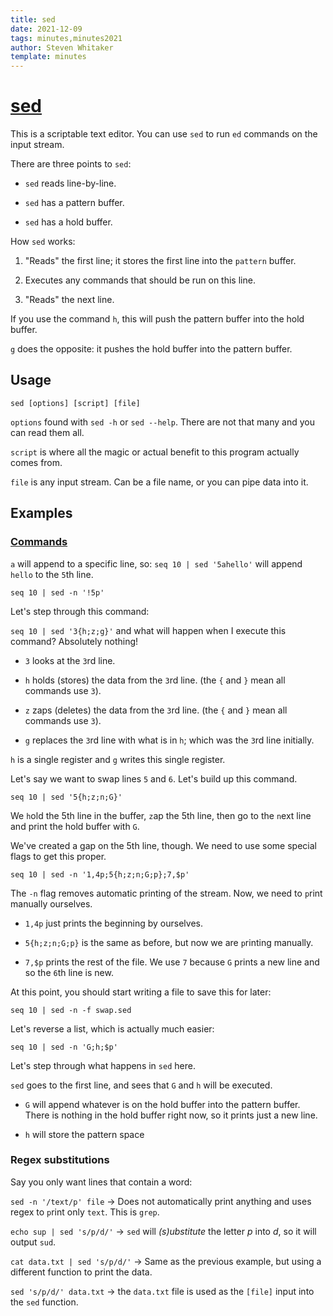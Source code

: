 ```yaml
---
title: sed
date: 2021-12-09
tags: minutes,minutes2021
author: Steven Whitaker
template: minutes
---
```


# [sed](http://www.gnu.org/software/sed/manual/sed.html)

This is a scriptable text editor. You can use `sed` to run `ed` commands on the input stream.

There are three points to `sed`:

* `sed` reads line-by-line.

* `sed` has a pattern buffer.

* `sed` has a hold buffer.

How `sed` works:

1. "Reads" the first line; it stores the first line into the `pattern` buffer.

2. Executes any commands that should be run on this line.

3. "Reads" the next line.

If you use the command `h`, this will push the pattern buffer into the hold buffer.

`g` does the opposite: it pushes the hold buffer into the pattern buffer.

## Usage

`sed [options] [script] [file]`

`options` found with `sed -h` or `sed --help`. There are not that many and you can read them all.

`script` is where all the magic or actual benefit to this program actually comes from.

`file` is any input stream. Can be a file name, or you can pipe data into it.

## Examples

### [Commands](http://www.gnu.org/software/sed/manual/sed.html#sed-commands-list)

`a` will append to a specific line, so: `seq 10 | sed '5ahello'` will append `hello` to the `5`th line.

`seq 10 | sed -n '!5p'`

Let's step through this command:

`seq 10 | sed '3{h;z;g}'` and what will happen when I execute this command? Absolutely nothing!

* `3` looks at the `3`rd line.

* `h` holds (stores) the data from the `3`rd line. (the `{` and `}` mean all commands use `3`).

* `z` zaps (deletes) the data from the `3`rd line.  (the `{` and `}` mean all commands use `3`).

* `g` replaces the `3`rd line with what is in `h`; which was the `3`rd line initially.

`h` is a single register and `g` writes this single register.

Let's say we want to swap lines `5` and `6`. Let's build up this command.

`seq 10 | sed '5{h;z;n;G}'`

We `h`old the 5th line in the buffer, `z`ap the 5th line, then go to the `n`ext line and print the hold buffer with `G`.

We've created a gap on the 5th line, though. We need to use some special flags to get this proper.

`seq 10 | sed -n '1,4p;5{h;z;n;G;p};7,$p'`

The `-n` flag removes automatic printing of the stream. Now, we need to `p`rint manually ourselves.

* `1,4p` just prints the beginning by ourselves. 

* `5{h;z;n;G;p}` is the same as before, but now we are `p`rinting manually.

* `7,$p` prints the rest of the file. We use `7` because `G` prints a new line and so the `6`th line is new.

At this point, you should start writing a file to save this for later:

`seq 10 | sed -n -f swap.sed`

Let's reverse a list, which is actually much easier:

`seq 10 | sed -n 'G;h;$p'`

Let's step through what happens in `sed` here. 

`sed` goes to the first line, and sees that `G` and `h` will be executed. 

* `G` will append whatever is on the hold buffer into the pattern buffer. There is nothing in the hold buffer right now, so it prints just a new line.

* `h` will store the pattern space 



### Regex substitutions

Say you only want lines that contain a word:

`sed -n '/text/p' file` -> Does not automatically print anything and uses regex to `p`rint only `text`. This is `grep`.

`echo sup | sed 's/p/d/'` -> `sed` will _(s)ubstitute_ the letter _p_ into _d_, so it will output `sud`.

`cat data.txt | sed 's/p/d/'` -> Same as the previous example, but using a different function to print the data.

`sed 's/p/d/' data.txt` -> the `data.txt` file is used as the `[file]` input into the `sed` function.

